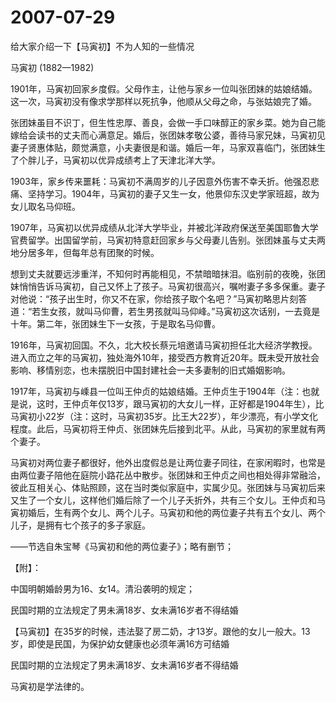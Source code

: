 # 2007-07-29

给大家介绍一下【马寅初】不为人知的一些情况 

马寅初 (1882—1982)

1901年，马寅初回家乡度假。父母作主，让他与家乡一位叫张团妹的姑娘结婚。这一次，马寅初没有像求学那样以死抗争，他顺从父母之命，与张姑娘完了婚。

张团妹虽目不识丁，但生性忠厚、善良，会做一手口味醇正的家乡菜。她为自己能嫁给会读书的丈夫而心满意足。婚后，张团妹孝敬公婆，善待马家兄妹，马寅初见妻子贤惠体贴，颇觉满意，小夫妻很是和谐。婚后一年，马家双喜临门，张团妹生了个胖儿子，马寅初以优异成绩考上了天津北洋大学。

1903年，家乡传来噩耗：马寅初不满周岁的儿子因意外伤害不幸夭折。他强忍悲痛、坚持学习。1904年，马寅初的妻子又生一女，他景仰东汉史学家班超，故为女儿取名马仰班。

1907年，马寅初以优异成绩从北洋大学毕业，并被北洋政府保送至美国耶鲁大学官费留学。出国留学前，马寅初特意赶回家乡与父母妻儿告别。张团妹虽与丈夫两地分居多年，但每年总有团聚的时候。

想到丈夫就要远涉重洋，不知何时再能相见，不禁暗暗抹泪。临别前的夜晚，张团妹悄悄告诉马寅初，自己又怀上了孩子。马寅初很高兴，嘱咐妻子多多保重。妻子对他说：“孩子出生时，你又不在家，你给孩子取个名吧？”马寅初略思片刻答道：“若生女孩，就叫马仰曹，若生男孩就叫马仰峰。”马寅初这次话别，一去竟是十年。第二年，张团妹生下一女孩，于是取名马仰曹。

1916年，马寅初回国。不久，北大校长蔡元培邀请马寅初担任北大经济学教授。进入而立之年的马寅初，独处海外10年，接受西方教育近20年。既未受开放社会影响、移情别恋，也未摆脱旧中国封建社会一夫多妻制的旧式婚姻影响。

1917年，马寅初与嵊县一位叫王仲贞的姑娘结婚。王仲贞生于1904年（注：也就是说，这时，王仲贞年仅13岁，跟马寅初的大女儿一样，正好都是1904年生），比马寅初小22岁（注：这时，马寅初35岁。比王大22岁），年少漂亮，有小学文化程度。此后，马寅初将王仲贞、张团妹先后接到北平。从此，马寅初的家里就有两个妻子。

马寅初对两位妻子都很好，他外出度假总是让两位妻子同往，在家闲暇时，也常是由两位妻子陪他在庭院小路花丛中散步。张团妹和王仲贞之间也相处得非常融洽，彼此互相关心、体贴照顾，这在当时类似家庭中，实属少见。张团妹与马寅初后来又生了一个女儿，这样他们婚后除了一个儿子夭折外，共有三个女儿。王仲贞和马寅初婚后，生有两个女儿、两个儿子。马寅初和他的两位妻子共有五个女儿、两个儿子，是拥有七个孩子的多子家庭。

——节选自朱宝琴《马寅初和他的两位妻子》；略有删节；

【附】：

中国明朝婚龄男为16、女14。清沿袭明的规定；

民国时期的立法规定了男未满18岁、女未满16岁者不得结婚

【马寅初】在35岁的时候，违法娶了房二奶，才13岁。跟他的女儿一般大。13岁，即使是民国，为保护幼女健康也必须年满16方可结婚

民国时期的立法规定了男未满18岁、女未满16岁者不得结婚

马寅初是学法律的。
